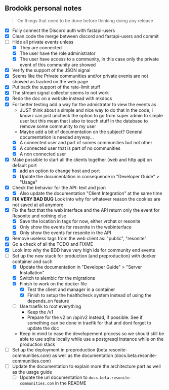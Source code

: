 ## Brodokk personal notes

> On things that need to be done before thinking doing any release

- [x] Fully connect the Discord auth with fastapi-users
- [x] Clean code the merge between discord and fastapi-users and commit
- [ ] Hide all private events unless
  - [x] They are connected
  - [x] The user have the role administrator
  - [x] The user have access to a community, in this case only the private event of this community are showed
- [x] Verify the support of the JSON signal
- [x] Seems like the Private communities and/or private events are not showed as tracked on the web page
- [x] Put back the support of the rate-limit stuff
- [x] The stream signal collector seems to not work
- [x] Redo the doc on a website instead with mkdocs
- [x] For better testing add a way for the admistrator to view the events as
  - JUST think about a simple and nice way to do that in the code, i know i can just uncheck the option to go from super admin to simple user but this mean that i also to touch stuff in the database to remove some community to my user
  - Maybe add a bit of documentation on the subject? General documentation is needed anyway...
  - [x] A connected user and part of somes communities but not other
  - [x] A connected user that is part of no communities
  - [x] A non connected user
- [x] Make possible to start all the clients together (web and http api) on default port
  - [x] add an option to change host and port
  - [x] Update the documentation in consequence in "Developer Guide" > "Usage"
- [x] Check the behavior for the API: text and json
  - [x] Also update the documentation "Client Integration" at the same time
- [x] **FIX VERY BAD BUG** Look into why for whatever reason the cookies are not saved at all anymore
- [x] Fix the fact that the web interface and the API return only the event for Resonite and nothing else
  - [x] Save the location in tags for now, either vrchat or resonite
  - [x] Only show the events for resonite in the webinterface
  - [x] Only show the events for resonite in the API
- [x] Remove useless tags from the web client as: "public", "resonite"
- [x] Go a check of all the TODO and FIXME
- [x] Look into why the BDD have very high ids for community end events
- [ ] Set up the new stack for production (and preproduction) with docker container and such
  - [x] Update the documentation in "Developer Guide" > "Server Installation"
  - [x] Switch to alembic for the migrations
  - [x] Finish to work on the docker file
    - [x] Test the client and manager in a container
    - [x] Finish to setup the healthcheck system instead of using the depends_on feature
  - [ ] Use traefik to root everything
    - Keep the /v1
    - Prepare for the v2 on /api/v2 instead, if possible. See if something can be done in traefik for that and dont forget to update the doc
  - Keep in mind to ease the developement process so we should still be able to use sqlite locally while use a postgresql instance while on the production stack
- [ ] Set up the deployment in preproduction (beta.resonite-communities.com) as well as the documentation (docs.beta.resonite-communities.com)
- [ ] Update the documentation to explain more the architecture part as well as the usage guide
  - [ ] Update the url documentation to `docs.beta.resonite-communities.com` in the README